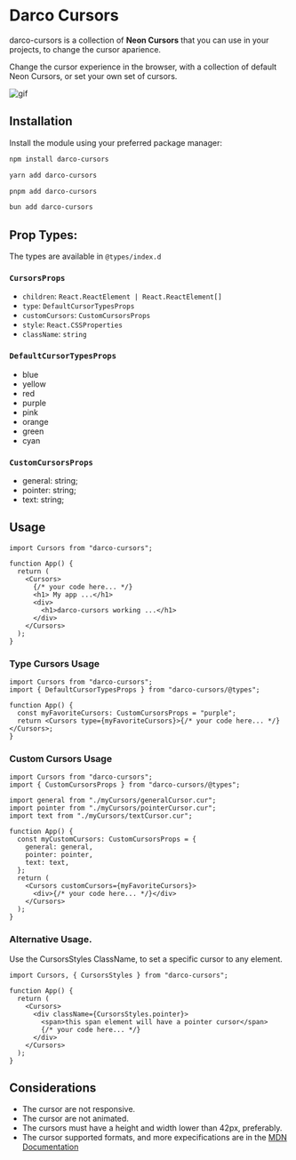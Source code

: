 # Darco Cursors

darco-cursors is a collection of <strong>Neon Cursors</strong> that you can use in your projects, to change the cursor aparience.

Change the cursor experience in the browser, with a collection of default Neon Cursors, or set your own set of cursors.

![gif](https://github.com/AngelDarco/darco-cursors/assets/29819444/09c15da4-0274-430c-b258-877411ab199d)

## Installation

Install the module using your preferred package manager:

```bash
npm install darco-cursors
```

```bash
yarn add darco-cursors
```

```bash
pnpm add darco-cursors
```

```bash
bun add darco-cursors
```

## Prop Types:

The types are available in `@types/index.d`

### `CursorsProps`

- `children`: `React.ReactElement | React.ReactElement[]`
- `type`: `DefaultCursorTypesProps`
- `customCursors`: `CustomCursorsProps`
- `style`: `React.CSSProperties`
- `className`: `string`

### `DefaultCursorTypesProps`

- blue
- yellow
- red
- purple
- pink
- orange
- green
- cyan

### `CustomCursorsProps`

- general: string;
- pointer: string;
- text: string;

##

## Usage

```tsx
import Cursors from "darco-cursors";

function App() {
  return (
    <Cursors>
      {/* your code here... */}
      <h1> My app ...</h1>
      <div>
        <h1>darco-cursors working ...</h1>
      </div>
    </Cursors>
  );
}
```

### Type Cursors Usage

```tsx
import Cursors from "darco-cursors";
import { DefaultCursorTypesProps } from "darco-cursors/@types";

function App() {
  const myFavoriteCursors: CustomCursorsProps = "purple";
  return <Cursors type={myFavoriteCursors}>{/* your code here... */}</Cursors>;
}
```

### Custom Cursors Usage

```tsx
import Cursors from "darco-cursors";
import { CustomCursorsProps } from "darco-cursors/@types";

import general from "./myCursors/generalCursor.cur";
import pointer from "./myCursors/pointerCursor.cur";
import text from "./myCursors/textCursor.cur";

function App() {
  const myCustomCursors: CustomCursorsProps = {
    general: general,
    pointer: pointer,
    text: text,
  };
  return (
    <Cursors customCursors={myFavoriteCursors}>
      <div>{/* your code here... */}</div>
    </Cursors>
  );
}
```

### Alternative Usage.

Use the CursorsStyles ClassName, to set a specific cursor to any element.

```tsx
import Cursors, { CursorsStyles } from "darco-cursors";

function App() {
  return (
    <Cursors>
      <div className={CursorsStyles.pointer}>
        <span>this span element will have a pointer cursor</span>
        {/* your code here... */}
      </div>
    </Cursors>
  );
}
```

## Considerations

- The cursor are not responsive.
- The cursor are not animated.
- The cursors must have a height and width lower than 42px, preferably.
- The cursor supported formats, and more expecifications are in the [MDN Documentation](https://developer.mozilla.org/en-US/docs/Web/CSS/cursor)
